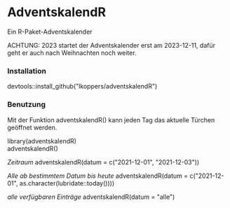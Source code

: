 # AdventskalendR
Ein R-Paket-Adventskalender

ACHTUNG: 2023 startet der Adventskalender erst am 2023-12-11, dafür geht er auch nach Weihnachten noch weiter.

### Installation

devtools::install_github("lkoppers/adventskalendR")

### Benutzung
Mit der Funktion adventskalendR() kann jeden Tag das aktuelle Türchen geöffnet werden. 

library(adventskalendR)<br>
adventskalendR()

*Zeitraum*
adventskalendR(datum = c("2021-12-01", "2021-12-03"))

*Alle ab bestimmtem Datum bis heute*
adventskalendR(datum = c("2021-12-01", as.character(lubridate::today())))

*alle verfügbaren Einträge*
adventskalendR(datum = "alle")
